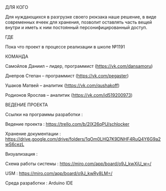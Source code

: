 ДЛЯ КОГО 

Для нуждающихся в разгрузке своего рюкзака наше решение,
в виде современных ячеек для хранения, позволит оставлять
часть вещей внутри и иметь к ним постоянный
персонифицированный доступ.



ГДЕ 

Пока что проект в процессе реализации в школе  №1191


КОМАНДА

Самойлов Даниил – лидер, программист (https://vk.com/dansamoru)

Днепров Степан – программист (https://vk.com/pegaster)

Ушаков Матвей – аналитик (https://vk.com/qushakoff)

Родионов Ярослав – аналитик (https://vk.com/id519200973)






ВЕДЕНИЕ ПРОЕКТА

Ссылки на программы разработки : 

Ведение проекта : https://trello.com/b/2IX26qPU/schlocker

Хранение документации : https://drive.google.com/drive/folders/1qOm0LHQ7K9DNHF4RuQ4Y6G9a2wS6cezL 

Визуализация : 

Схема работы системы : https://miro.com/app/board/o9J_kwXiU_w=/

USM : https://miro.com/app/board/o9J_kwRy8LM=/


Среда разработки : Arduino IDE
